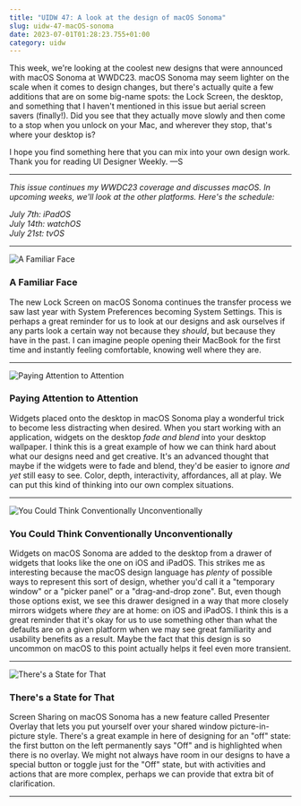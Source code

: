 ```yaml
---
title: "UIDW 47: A look at the design of macOS Sonoma"
slug: uidw-47-macOS-sonoma
date: 2023-07-01T01:28:23.755+01:00
category: uidw
---
```


This week, we're looking at the coolest new designs that were announced with macOS Sonoma at WWDC23\. macOS Sonoma may seem lighter on the scale when it comes to design changes, but there's actually quite a few additions that are on some big-name spots: the Lock Screen, the desktop, and something that I haven't mentioned in this issue but aerial screen savers (finally!). Did you see that they actually move slowly and then come to a stop when you unlock on your Mac, and wherever they stop, that's where your desktop is?

I hope you find something here that you can mix into your own design work. Thank you for reading UI Designer Weekly. —S

---

_This issue continues my WWDC23 coverage and discusses macOS. In upcoming weeks, we'll look at the other platforms. Here's the schedule:_

_July 7th: iPadOS_  
_July 14th: watchOS_  
_July 21st: tvOS_

---

![](https://assets.sahandnayebaziz.org/a-familiar-face.jpeg "A Familiar Face")

### A Familiar Face

The new Lock Screen on macOS Sonoma continues the transfer process we saw last year with System Preferences becoming System Settings. This is perhaps a great reminder for us to look at our designs and ask ourselves if any parts look a certain way not because they _should_, but because they have in the past. I can imagine people opening their MacBook for the first time and instantly feeling comfortable, knowing well where they are.

---

![](https://assets.sahandnayebaziz.org/paying-attention-to-attention.jpeg "Paying Attention to Attention")

### Paying Attention to Attention

Widgets placed onto the desktop in macOS Sonoma play a wonderful trick to become less distracting when desired. When you start working with an application, widgets on the desktop _fade and blend_ into your desktop wallpaper. I think this is a great example of how we can think hard about what our designs need and get creative. It's an advanced thought that maybe if the widgets were to fade and blend, they'd be easier to ignore _and yet_ still easy to see. Color, depth, interactivity, affordances, all at play. We can put this kind of thinking into our own complex situations.

---

![](https://assets.sahandnayebaziz.org/you-could-think-conventionally-unconventionally.jpeg "You Could Think Conventionally Unconventionally")

### You Could Think Conventionally Unconventionally

Widgets on macOS Sonoma are added to the desktop from a drawer of widgets that looks like the one on iOS and iPadOS. This strikes me as interesting because the macOS design language has _plenty_ of possible ways to represent this sort of design, whether you'd call it a "temporary window" or a "picker panel" or a "drag-and-drop zone". But, even though those options exist, we see this drawer designed in a way that more closely mirrors widgets where _they_ are at home: on iOS and iPadOS. I think this is a great reminder that it's okay for us to use something other than what the defaults are on a given platform when we may see great familiarity and usability benefits as a result. Maybe the fact that this design is so uncommon on macOS to this point actually helps it feel even more transient.

---

![](https://assets.sahandnayebaziz.org/there's-a-state-for-that.jpeg "There's a State for That")

### There's a State for That

Screen Sharing on macOS Sonoma has a new feature called Presenter Overlay that lets you put yourself over your shared window picture-in-picture style. There's a great example in here of designing for an "off" state: the first button on the left permanently says "Off" and is highlighted when there is no overlay. We might not always have room in our designs to have a special button or toggle just for the "Off" state, but with activities and actions that are more complex, perhaps we can provide that extra bit of clarification.

---
